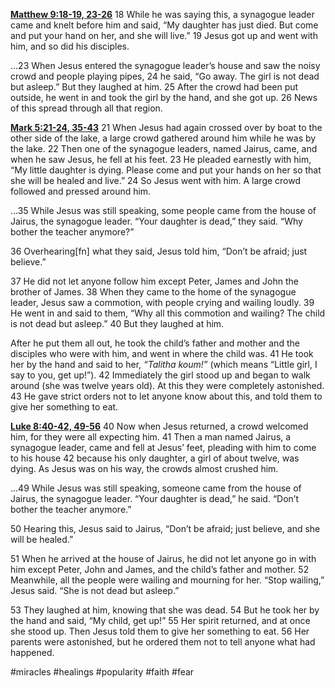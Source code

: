 **[Matthew 9:18-19, 23-26](https://www.blueletterbible.org/niv/mat/9/18-26/p1/s_938018)**
18 While he was saying this, a synagogue leader came and knelt before him and said, “My daughter has just died. But come and put your hand on her, and she will live.” 19 Jesus got up and went with him, and so did his disciples.

...23 When Jesus entered the synagogue leader’s house and saw the noisy crowd and people playing pipes, 24 he said, “Go away. The girl is not dead but asleep.” But they laughed at him. 25 After the crowd had been put outside, he went in and took the girl by the hand, and she got up. 26 News of this spread through all that region.

**[Mark 5:21-24, 35-43](https://www.blueletterbible.org/niv/mar/5/21-43/p1/s_962021)**
21 When Jesus had again crossed over by boat to the other side of the lake, a large crowd gathered around him while he was by the lake. 22 Then one of the synagogue leaders, named Jairus, came, and when he saw Jesus, he fell at his feet. 23 He pleaded earnestly with him, “My little daughter is dying. Please come and put your hands on her so that she will be healed and live.” 24 So Jesus went with him. A large crowd followed and pressed around him. 

...35 While Jesus was still speaking, some people came from the house of Jairus, the synagogue leader. “Your daughter is dead,” they said. “Why bother the teacher anymore?”

36 Overhearing[fn] what they said, Jesus told him, “Don’t be afraid; just believe.”

37 He did not let anyone follow him except Peter, James and John the brother of James. 38 When they came to the home of the synagogue leader, Jesus saw a commotion, with people crying and wailing loudly. 39 He went in and said to them, “Why all this commotion and wailing? The child is not dead but asleep.” 40 But they laughed at him.

After he put them all out, he took the child’s father and mother and the disciples who were with him, and went in where the child was. 41 He took her by the hand and said to her, _“Talitha koum!”_ (which means “Little girl, I say to you, get up!”). 42 Immediately the girl stood up and began to walk around (she was twelve years old). At this they were completely astonished. 43 He gave strict orders not to let anyone know about this, and told them to give her something to eat.

**[Luke 8:40-42, 49-56](https://www.blueletterbible.org/niv/luk/8/40-56/p1/s_981040)**
40 Now when Jesus returned, a crowd welcomed him, for they were all expecting him. 41 Then a man named Jairus, a synagogue leader, came and fell at Jesus’ feet, pleading with him to come to his house 42 because his only daughter, a girl of about twelve, was dying. As Jesus was on his way, the crowds almost crushed him. 

...49 While Jesus was still speaking, someone came from the house of Jairus, the synagogue leader. “Your daughter is dead,” he said. “Don’t bother the teacher anymore.”

50 Hearing this, Jesus said to Jairus, “Don’t be afraid; just believe, and she will be healed.”

51 When he arrived at the house of Jairus, he did not let anyone go in with him except Peter, John and James, and the child’s father and mother. 52 Meanwhile, all the people were wailing and mourning for her. “Stop wailing,” Jesus said. “She is not dead but asleep.”

53 They laughed at him, knowing that she was dead. 54 But he took her by the hand and said, “My child, get up!” 55 Her spirit returned, and at once she stood up. Then Jesus told them to give her something to eat. 56 Her parents were astonished, but he ordered them not to tell anyone what had happened.

#miracles #healings #popularity #faith #fear